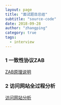```yaml
---
layout: page
title: "面试题目总结"
subtitle: "source-code"
date: 2018-09-28
author: "zhangping"
category: true
tags:
  - interview
---
```

### 1 一致性协议ZAB
[ZAB原理说明](https://www.jianshu.com/p/fb527a64deee)
### 2 访问网站全过程分析
[访问网站分析](https://blog.csdn.net/yonggeit/article/details/72857630)






 	
  